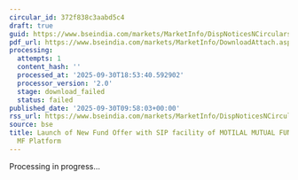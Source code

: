 ```yaml
---
circular_id: 372f838c3aabd5c4
draft: true
guid: https://www.bseindia.com/markets/MarketInfo/DispNoticesNCirculars.aspx?Noticeid={286F90E4-249C-4576-A88E-C0E5F179DA5D}&noticeno=20250930-17&dt=09/30/2025&icount=17&totcount=114&flag=0
pdf_url: https://www.bseindia.com/markets/MarketInfo/DownloadAttach.aspx?id=20250930-17&attachedId=
processing:
  attempts: 1
  content_hash: ''
  processed_at: '2025-09-30T18:53:40.592902'
  processor_version: '2.0'
  stage: download_failed
  status: failed
published_date: '2025-09-30T09:58:03+00:00'
rss_url: https://www.bseindia.com/markets/MarketInfo/DispNoticesNCirculars.aspx?Noticeid={286F90E4-249C-4576-A88E-C0E5F179DA5D}&noticeno=20250930-17&dt=09/30/2025&icount=17&totcount=114&flag=0
source: bse
title: Launch of New Fund Offer with SIP facility of MOTILAL MUTUAL FUND on BSE StAR
  MF Platform
---
```


Processing in progress...